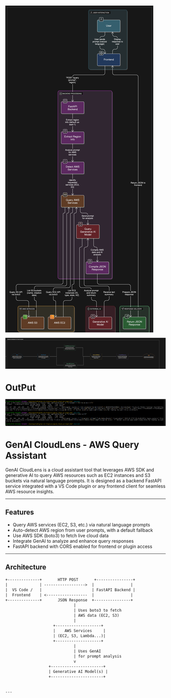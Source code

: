 
![alt text](image-1.png)

![alt text](image-2.png)

# OutPut 

![alt text](image.png)

# GenAI CloudLens - AWS Query Assistant

GenAI CloudLens is a cloud assistant tool that leverages AWS SDK and generative AI to query AWS resources such as EC2 instances and S3 buckets via natural language prompts. It is designed as a backend FastAPI service integrated with a VS Code plugin or any frontend client for seamless AWS resource insights.

---

## Features

- Query AWS services (EC2, S3, etc.) via natural language prompts
- Auto-detect AWS region from user prompts, with a default fallback
- Use AWS SDK (boto3) to fetch live cloud data
- Integrate GenAI to analyze and enhance query responses
- FastAPI backend with CORS enabled for frontend or plugin access

---

## Architecture

```plaintext
+--------------+       HTTP POST       +----------------+
|              | ------------------>  |                |
|  VS Code /   |                      | FastAPI Backend |
|  Frontend    | <------------------  |                |
+--------------+       JSON Response  +----------------+
                              |
                              | Uses boto3 to fetch
                              | AWS data (EC2, S3)
                              |
                     +--------------------+
                     |    AWS Services     |
                     | (EC2, S3, Lambda...)|
                     +--------------------+
                              |
                              | Uses GenAI
                              | for prompt analysis
                              v
                   +-----------------------+
                   | Generative AI Model(s) |
                   +-----------------------+


---

